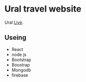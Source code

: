 # Ural travel website

Ural [Live](https://ural-64499.web.app/).

## Useing 
* React
* node js
* Bootstrap
* Boostrap
* Mongodb 
* firebase


